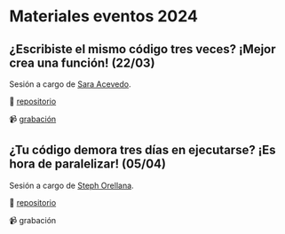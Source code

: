 # Materiales eventos 2024

## ¿Escribiste el mismo código tres veces? ¡Mejor crea una función! (22/03)
Sesión a cargo de [Sara Acevedo](https://saryace.github.io/).

📂 [repositorio](https://github.com/Saryace/taller_funciones_2024)

📹 [grabación](https://www.dropbox.com/scl/fi/jbkb7ob0oamk6a57xqblv/2024_marzo_funciones.mp4?rlkey=4uk7z0717jza6dt5s2xikjt6n&dl=0)

## ¿Tu código demora tres días en ejecutarse? ¡Es hora de paralelizar! (05/04)
Sesión a cargo de [Steph Orellana](https://sporella.xyz/).

📂 [repositorio](https://github.com/sporella/paralelo)

📹 grabación

